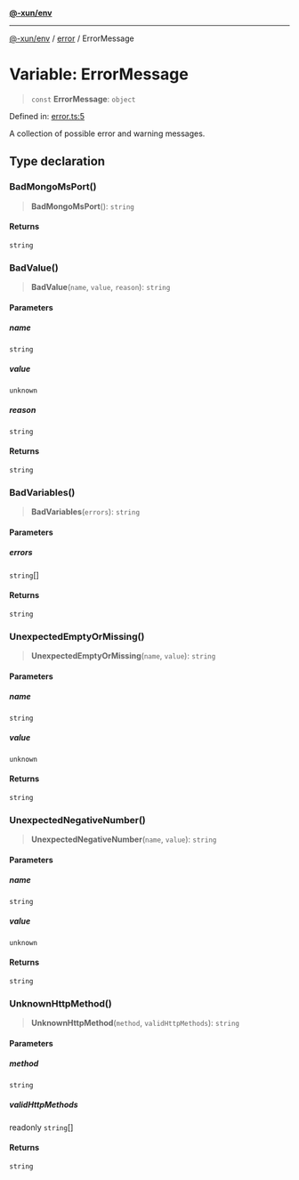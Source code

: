 [**@-xun/env**](../../README.md)

***

[@-xun/env](../../README.md) / [error](../README.md) / ErrorMessage

# Variable: ErrorMessage

> `const` **ErrorMessage**: `object`

Defined in: [error.ts:5](https://github.com/Xunnamius/api-utils/blob/ec6a1f848bdf89f680f91c44729fb1ec9cab402f/packages/env/src/error.ts#L5)

A collection of possible error and warning messages.

## Type declaration

### BadMongoMsPort()

> **BadMongoMsPort**(): `string`

#### Returns

`string`

### BadValue()

> **BadValue**(`name`, `value`, `reason`): `string`

#### Parameters

##### name

`string`

##### value

`unknown`

##### reason

`string`

#### Returns

`string`

### BadVariables()

> **BadVariables**(`errors`): `string`

#### Parameters

##### errors

`string`[]

#### Returns

`string`

### UnexpectedEmptyOrMissing()

> **UnexpectedEmptyOrMissing**(`name`, `value`): `string`

#### Parameters

##### name

`string`

##### value

`unknown`

#### Returns

`string`

### UnexpectedNegativeNumber()

> **UnexpectedNegativeNumber**(`name`, `value`): `string`

#### Parameters

##### name

`string`

##### value

`unknown`

#### Returns

`string`

### UnknownHttpMethod()

> **UnknownHttpMethod**(`method`, `validHttpMethods`): `string`

#### Parameters

##### method

`string`

##### validHttpMethods

readonly `string`[]

#### Returns

`string`
